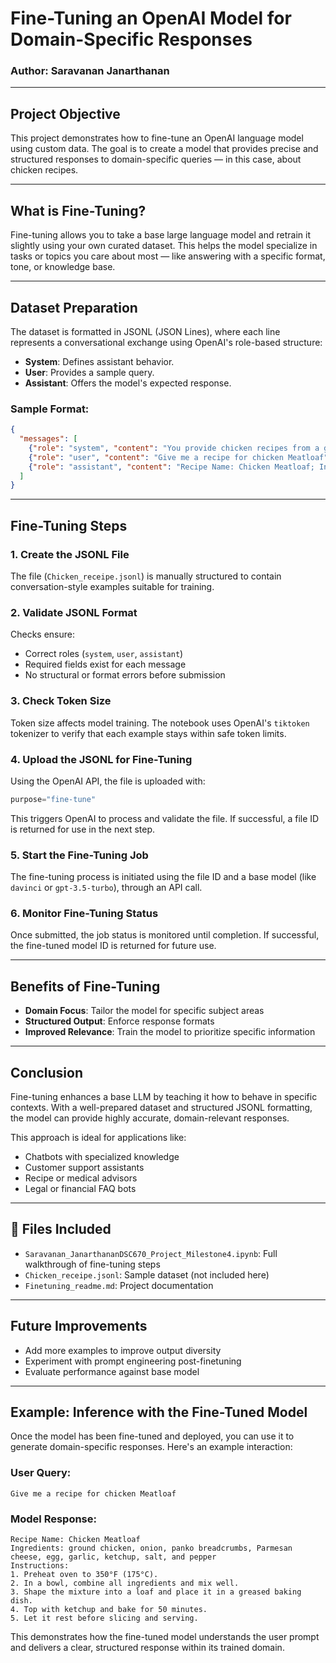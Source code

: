 
#  Fine-Tuning an OpenAI Model for Domain-Specific Responses

### Author: Saravanan Janarthanan  

---

##  Project Objective

This project demonstrates how to fine-tune an OpenAI language model using custom data. The goal is to create a model that provides precise and structured responses to domain-specific queries — in this case, about chicken recipes.

---

##  What is Fine-Tuning?

Fine-tuning allows you to take a base large language model and retrain it slightly using your own curated dataset. This helps the model specialize in tasks or topics you care about most — like answering with a specific format, tone, or knowledge base.

---

##  Dataset Preparation

The dataset is formatted in JSONL (JSON Lines), where each line represents a conversational exchange using OpenAI's role-based structure:
- **System**: Defines assistant behavior.
- **User**: Provides a sample query.
- **Assistant**: Offers the model's expected response.

###  Sample Format:
```json
{
  "messages": [
    {"role": "system", "content": "You provide chicken recipes from a given list."},
    {"role": "user", "content": "Give me a recipe for chicken Meatloaf"},
    {"role": "assistant", "content": "Recipe Name: Chicken Meatloaf; Ingredients: ground chicken, onion, panko..."}
  ]
}
```

---

##  Fine-Tuning Steps

### 1. **Create the JSONL File**
The file (`Chicken_receipe.jsonl`) is manually structured to contain conversation-style examples suitable for training.

### 2. **Validate JSONL Format**
Checks ensure:
- Correct roles (`system`, `user`, `assistant`)
- Required fields exist for each message
- No structural or format errors before submission

### 3. **Check Token Size**
Token size affects model training. The notebook uses OpenAI's `tiktoken` tokenizer to verify that each example stays within safe token limits.

### 4. **Upload the JSONL for Fine-Tuning**
Using the OpenAI API, the file is uploaded with:
```python
purpose="fine-tune"
```
This triggers OpenAI to process and validate the file. If successful, a file ID is returned for use in the next step.

### 5. **Start the Fine-Tuning Job**
The fine-tuning process is initiated using the file ID and a base model (like `davinci` or `gpt-3.5-turbo`), through an API call.

### 6. **Monitor Fine-Tuning Status**
Once submitted, the job status is monitored until completion. If successful, the fine-tuned model ID is returned for future use.

---

##  Benefits of Fine-Tuning

- **Domain Focus**: Tailor the model for specific subject areas
- **Structured Output**: Enforce response formats
- **Improved Relevance**: Train the model to prioritize specific information

---

##  Conclusion

Fine-tuning enhances a base LLM by teaching it how to behave in specific contexts. With a well-prepared dataset and structured JSONL formatting, the model can provide highly accurate, domain-relevant responses.

This approach is ideal for applications like:
- Chatbots with specialized knowledge
- Customer support assistants
- Recipe or medical advisors
- Legal or financial FAQ bots

---

## 📁 Files Included
- `Saravanan_JanarthananDSC670_Project_Milestone4.ipynb`: Full walkthrough of fine-tuning steps
- `Chicken_receipe.jsonl`: Sample dataset (not included here)
- `Finetuning_readme.md`: Project documentation

---

##  Future Improvements
- Add more examples to improve output diversity
- Experiment with prompt engineering post-finetuning
- Evaluate performance against base model


---

##  Example: Inference with the Fine-Tuned Model

Once the model has been fine-tuned and deployed, you can use it to generate domain-specific responses. Here's an example interaction:

###  User Query:
```
Give me a recipe for chicken Meatloaf
```

###  Model Response:
```
Recipe Name: Chicken Meatloaf  
Ingredients: ground chicken, onion, panko breadcrumbs, Parmesan cheese, egg, garlic, ketchup, salt, and pepper  
Instructions:  
1. Preheat oven to 350°F (175°C).  
2. In a bowl, combine all ingredients and mix well.  
3. Shape the mixture into a loaf and place it in a greased baking dish.  
4. Top with ketchup and bake for 50 minutes.  
5. Let it rest before slicing and serving.
```

This demonstrates how the fine-tuned model understands the user prompt and delivers a clear, structured response within its trained domain.

